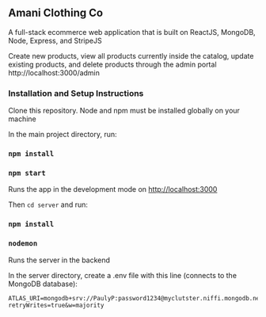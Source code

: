 ## Amani Clothing Co 

A full-stack ecommerce web application that is built on ReactJS, MongoDB, Node, Express, and StripeJS

Create new products, view all products currently inside the catalog, update existing products, and delete products through the admin portal http://localhost:3000/admin

### Installation and Setup Instructions

Clone this repository. Node and npm must be installed globally on your machine

In the main project directory, run:

### `npm install`

### `npm start`

Runs the app in the development mode on [http://localhost:3000](http://localhost:3000)

Then `cd server` and run:

### `npm install`

### `nodemon`

Runs the server in the backend

In the server directory, create a .env file with this line (connects to the MongoDB database):

```
ATLAS_URI=mongodb+srv://PaulyP:password1234@myclutster.niffi.mongodb.net/amaniClothingItems?retryWrites=true&w=majority
```



